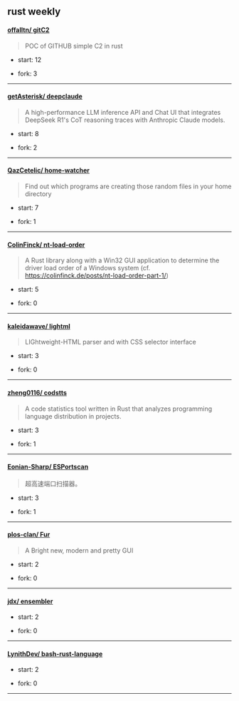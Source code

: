 ## rust weekly

#### [offalltn/ gitC2](https://github.com/offalltn/gitC2)
>  POC of GITHUB simple C2 in rust
+ start: 12
+ fork: 3
---
#### [getAsterisk/ deepclaude](https://github.com/getAsterisk/deepclaude)
>  A high-performance LLM inference API and Chat UI that integrates DeepSeek R1's CoT reasoning traces with Anthropic Claude models.
+ start: 8
+ fork: 2
---
#### [QazCetelic/ home-watcher](https://github.com/QazCetelic/home-watcher)
>  Find out which programs are creating those random files in your home directory
+ start: 7
+ fork: 1
---
#### [ColinFinck/ nt-load-order](https://github.com/ColinFinck/nt-load-order)
>  A Rust library along with a Win32 GUI application to determine the driver load order of a Windows system (cf. https://colinfinck.de/posts/nt-load-order-part-1/)
+ start: 5
+ fork: 0
---
#### [kaleidawave/ lightml](https://github.com/kaleidawave/lightml)
>  LIGhtweight-HTML parser and with CSS selector interface
+ start: 3
+ fork: 0
---
#### [zheng0116/ codstts](https://github.com/zheng0116/codstts)
>  A code statistics tool written in Rust that analyzes programming language distribution in projects.
+ start: 3
+ fork: 1
---
#### [Eonian-Sharp/ ESPortscan](https://github.com/Eonian-Sharp/ESPortscan)
>  超高速端口扫描器。
+ start: 3
+ fork: 1
---
#### [plos-clan/ Fur](https://github.com/plos-clan/Fur)
>  A Bright new, modern and pretty GUI
+ start: 2
+ fork: 0
---
#### [jdx/ ensembler](https://github.com/jdx/ensembler)
>  
+ start: 2
+ fork: 0
---
#### [LynithDev/ bash-rust-language](https://github.com/LynithDev/bash-rust-language)
>  
+ start: 2
+ fork: 0
---